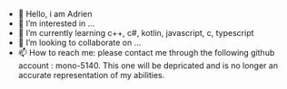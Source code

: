 - 👋 Hello, i am Adrien
- 👀 I’m interested in ...
- 🌱 I’m currently learning c++, c#, kotlin, javascript, c, typescript
- 💞️ I’m looking to collaborate on ...
- 📫 How to reach me:  please contact me through the following github account : mono-5140. This one will be depricated and is no longer an accurate representation of my abilities.

<!---
Clockwork-Blue/Clockwork-Blue is a ✨ special ✨ repository because its `README.md` (this file) appears on your GitHub profile.
You can click the Preview link to take a look at your changes.
--->
